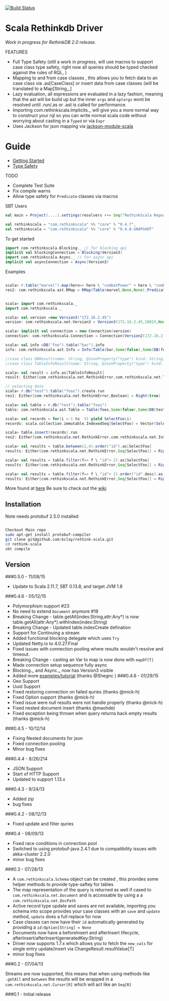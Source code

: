 [![Build Status](https://travis-ci.org/kclay/rethink-scala.png)](https://travis-ci.org/kclay/rethink-scala)

Scala Rethinkdb Driver
=========

_Work in progress for RethinkDB 2.0 release._

FEATURES

 - Full Type Safety (still a work in progress, will use macros to support case class type safety, right now all queries should be typed checked against the rules of RQL, )
 - Mapping to and from case classes , this allows you to fetch data to an case class via .as[CaseClass] or insert data from case classes (will be translated to a Map[String,_]
 - Lazy evaluation, all expressions are evaluated in a lazy fashion, meaning that the ast will be build up but the inner `args` and `optargs` wont be resolved until .run/.as or .ast is called for performance.
 - Importing com.rethinkscala.Implicits._ will give you a more normal way to construct your rql so you can write normal scala code without worrying about casting in a `Typed` or via `Expr`
 - Uses Jackson for json mapping via [jackson-module-scala](https://github.com/FasterXML/jackson-module-scala) 

# Guide
* [Getting Started](https://github.com/kclay/rethink-scala/wiki/Getting-Started)
* [Type Safety](https://github.com/kclay/rethink-scala/wiki/Type-Safety)


TODO

  - Complete Test Suite
  - Fix compile warns
  - Allow type safety for `Predicate` classes via macros


SBT Users
```scala
val main = Project(....).settings(resolvers ++= Seq("RethinkScala Repository" at "http://kclay.github.io/releases"))

val rethinkscala = "com.rethinkscala" %% "core" % "0.4.7",
val rethinkscala = "com.rethinkscala" %% "core" % "0.4.8-SNAPSHOT"
```
To get started
```scala
import com.rethinkscala.Blocking._ // for blocking api
implicit val blockingConnection = Blocking(Version3)
import com.rethinkscala.Async._ // for async api
implicit val asyncConnection = Async(Version3)
```

Examples

```scala

scala> r.table("marvel").map(hero=> hero \ "combatPower" + hero \ "combatPower" * 2)
res2: com.rethinkscala.ast.RMap = RMap(Table(marvel,None,None),Predicate1(<function1>))


scala> import com.rethinkscala._
import com.rethinkscala._

scala> val version =new Version3("172.16.2.45")
version: com.rethinkscala.net.Version3 = Version3(172.16.2.45,28015,None,5)

scala> implicit val connection = new Connection(version)
connection: com.rethinkscala.Connection = Connection(Version2(172.16.2.45,28015,None,5))

scala> val info =DB("foo").table("bar").info
info: com.rethinkscala.ast.Info = Info(Table(bar,Some(false),Some(DB(foo))))

//case class DBResult(name: String, @JsonProperty("type") kind: String) extends Document
//case class TableInfoResult(name: String, @JsonProperty("type") kind: String, db: DBResult) extends Document

scala> val result = info.as[TableInfoResult]
result: Either[com.rethinkscala.net.RethinkError,com.rethinkscala.net.TableInfoResult] = Right(TableInfoResult(bar,TABLE,DBResult(test,DB)))

// selecting data
scala> r.db("test").table("foos").create.run
res1: Either[com.rethinkscala.net.RethinkError,Boolean] = Right(true)

scala> val table = r.db("test").table("foos")
table: com.rethinkscala.ast.Table = Table(foos,Some(false),Some(DB(test)))

scala> val records = for(i <-1 to  5) yield SelectFoo(i)
records: scala.collection.immutable.IndexedSeq[SelectFoo] = Vector(SelectFoo(1), SelectFoo(2), SelectFoo(3), SelectFoo(4), SelectFoo(5))

scala> table.insert(records).run
res2: Either[com.rethinkscala.net.RethinkError,com.rethinkscala.net.InsertResult] = Right(InsertResult(5,0,0,0,None,null,0,0))

scala> val results = table.between(2,4).order("id").as[SelectFoo]
results: Either[com.rethinkscala.net.RethinkError,Seq[SelectFoo]] = Right(Cursor(SelectFoo(2), SelectFoo(3), SelectFoo(4)))

scala> val results = table.filter(f=> f \ "id"> 2).as[SelectFoo]
results: Either[com.rethinkscala.net.RethinkError,Seq[SelectFoo]] = Right(Cursor(SelectFoo(3), SelectFoo(5), SelectFoo(4)))

scala> val results = table.filter(f=> f \ "id"> 2).order("id".desc).as[SelectFoo]
results: Either[com.rethinkscala.net.RethinkError,Seq[SelectFoo]] = Right(Cursor(SelectFoo(5), SelectFoo(4), SelectFoo(3)))


```

More found at [here](https://github.com/kclay/rethink-scala/blob/master/core/src/test/scala/example/blocking/Tutorial.scala)
Be sure to check out the [wiki](https://github.com/kclay/rethink-scala/wiki)



Installation
--------------
Note needs protobuf 2.5.0 installed

```sh

Checkout Main repo
sudo apt-get install protobuf-compiler
git clone git@github.com:kclay/rethink-scala.git
cd rethink-scala
sbt compile

```

Version
-
###0.5.0 - 11/08/15
- Update to Scala 2.11.7, SBT 0.13.8, and target JVM 1.8

###0.4.6 - 05/12/15
- Polymorphism support #23
- No need to extend `Document` anymore #19
- Breaking Change - table.getAll(indes:String,attr:Any*) is now table.getAll(attr:Any*).withIndex(index:String)
- Breaking Change - Updated table.indexCreate defination
- Support for Continuing a stream
- Added functional blocking delegate which uses `Try`
- Updated Netty.io to 4.0.27.Final
- Fixed issues with connection pooling where results wouldn't resolve and timeout.
- Breaking Change - casting an Var to map is now done with `mapOf[T]`
- Made connection setup sequence fully async
- Blocking._ and Async._ now has Version3 visible
- Added more [examples/tutorial](https://github.com/kclay/rethink-scala/blob/master/core/src/test/scala/example/blocking/Tutorial.scala) (thanks @Shegnc )
###0.4.6 - 01/29/15
- Geo Support
- Uuid Support
- Fixed restoring connection on failed quries (thanks @mick-h)
- Fixed Option support (thanks @mick-h)
- Fixed issue were null results were not handle properly (thanks @mick-h)
- Fixed nested document insert (thanks @maohde)
- Fixed exception being thrown when query returns back empty results (thanks @mick-h)

###0.4.5 - 10/12/14
- Fixing Nested documents for json
- Fixed connection pooling
- Minor bug fixes

###0.4.4 - 8/26/214
- JSON Support
- Start of HTTP Support
- Updated to support 1.13.x

###0.4.3 - 9/24/13
 - Added zip
 - bug fixes

###0.4.2 - 08/12/13
 - Fixed update and filter quries

###0.4 - 08/09/13
 - Fixed race conditions in connection pool
 - Switched to using protobuf-java 2.4.1 due to compatibility issues with akka-cluster 2.2.0
 - minor bug fixes

###0.3 - 07/28/13
 - A `com.rethinkscala.Schema` object can be created , this provides some helper methods to provide type-saftey for tables
 - The map representation of the query is returned as well if cased to `com.rethinkscala.net.Document` and is accessable by using a a `com.rethinkscala.net.DocPath`
 - Active record type update and saves are not available, importing you schema into scope provides your case classes with an `save` and `update` method, `update` does a full replace for now
 - Case classes can now have their `id` automatically generated by providing a `id:Option[String] = None`
 - Documents now have a beforeInsert and afterInsert lifecycle, afterInsert/afterInsert(generatedKey:String)
 - Driver now supports 1.7.x which allows you to fetch the `new_vals` for single entry update/insert via ChangeResult.resultValue[T]
 - minor bug fixes

###0.2 - 07/04/13

Streams are now supported, this means that when using methods like `.getAll` and `between` the results will be wrapped in a `com.rethinkscala.net.Cursor[R]` which will act like an `Seq[R]`

###0.1 - 
Initial release
